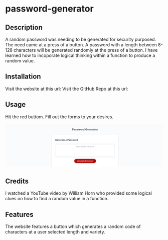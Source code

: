 #  password-generator

## Description

A random password was needing to be generated for security purposed. The need came at a press of a button. A password with a length between 8-128 characters will be generated randomly at the press of a button. I have learned how to incoporate logical thinking within a function to produce a random value.

## Installation

Visit the website at this url:
Visit the GitHub Repo at this url:

## Usage

Hit the red buttom. Fill out the forms to your desires. 




![Website](./_C__Users_alexb_bootcamp_challenges_password-generator_index.html.png)


## Credits

I watched a YouTube video by William Horn who provided some logical clues on how to find a random value in a function. 


## Features

The website features a button which generates a random code of characters at a user selected length and variety. 


